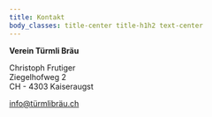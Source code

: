 ```yaml
---
title: Kontakt
body_classes: title-center title-h1h2 text-center
---
```


**Verein Türmli Bräu**

Christoph Frutiger  
Ziegelhofweg 2  
CH - 4303 Kaiseraugst  

info@türmlibräu.ch
